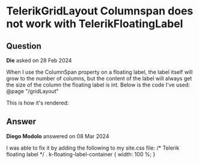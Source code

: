 # TelerikGridLayout Columnspan does not work with TelerikFloatingLabel

## Question

**Die** asked on 28 Feb 2024

When I use the ColumnSpan property on a floating label, the label itself will grow to the number of columns, but the content of the label will always get the size of the column the floating label is int. Below is the code I've used: @page "/gridLayout" <TelerikGridLayout>
<GridLayoutColumns>
<GridLayoutColumn Width="200" />
<GridLayoutColumn Width="200" />
<GridLayoutColumn Width="200" />
<GridLayoutColumn Width="200" />
</GridLayoutColumns>

<GridLayoutItems>
<GridLayoutItem Column="1" Row="1" ColumnSpan="3">
<TelerikTextBox Title="Filial" />
</GridLayoutItem>
<GridLayoutItem Column="1" Row="2" ColumnSpan="3">
<TelerikFloatingLabel Text="Pessoa">
<TelerikTextBox />
</TelerikFloatingLabel>
</GridLayoutItem>
</GridLayoutItems>
</TelerikGridLayout> This is how it's rendered:

## Answer

**Diego Modolo** answered on 08 Mar 2024

I was able to fix it by adding the following to my site.css file: /* Telerik floating label */ . k-floating-label-container { width: 100 %; }
